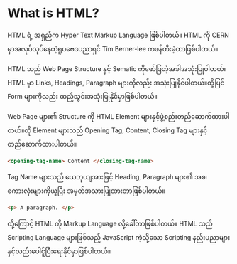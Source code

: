 # What is HTML?

HTML ရဲ့ အရှည်က Hyper Text Markup Language ဖြစ်ပါတယ်။
HTML ကို CERN မှာအလုပ်လုပ်နေတဲ့ရူပဗေဒပညာရှင် Tim Berner-lee ကဖန်တီးခဲ့တာဖြစ်ပါတယ်။

HTML သည် Web Page Structure နှင့် Sematic ကိုဖော်ပြတဲ့အခါအသုံးပြုပါတယ်။ HTML မှာ Links, Headings, Paragraph များကိုလည်း အသုံးပြုနိုင်ပါတယ်။ထို့ပြင် Form များကိုလည်း ထည့်သွင်းအသုံးပြုနိုင်မှာဖြစ်ပါတယ်။

Web Page များ၏ Structure ကို HTML Element များနှင့်ဖွဲ့စည်းတည်ဆောက်ထားပါတယ်။ထို Element များသည် Opening Tag, Content, Closing Tag များနှင့်တည်ဆောက်ထားပါတယ်။

```html
<opening-tag-name> Content </closing-tag-name>
```

Tag Name များသည် ယေဘုယျအားဖြင့် Heading, Paragraph များ၏ အစ၊ စကားလုံးများကိုယူပြီး အမှတ်အသားပြုထားတာဖြစ်ပါတယ်။ 

```html
<p> A paragraph. </p>
```

ထို့ကြောင့် HTML ကို Markup Language လို့ခေါ်တာဖြစ်ပါတယ်။
HTML သည် Scripting Language များဖြစ်သည့် JavaScript ကဲ့သို့သော Scripting နည်းပညာများနှင့်လည်းပေါင်ူပြီးရေးနိုင်မှာဖြစ်ပါတယ်။